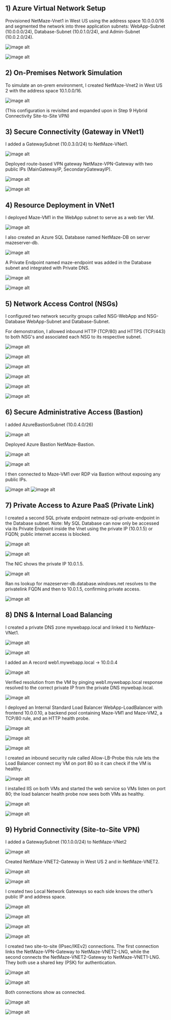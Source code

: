 ## 1) Azure Virtual Network Setup

Provisioned NetMaze-Vnet1 in West US using the address space 10.0.0.0/16 and segmented the network into three application subnets: WebApp-Subnet (10.0.0.0/24), Database-Subnet (10.0.1.0/24), and Admin-Subnet (10.0.2.0/24).

![image alt](https://github.com/davidyemo/Netmaze-Azure-Hybrid-Networking-Project/blob/main/images/project-image1.png?raw=true)

![image alt](https://github.com/davidyemo/Netmaze-Azure-Hybrid-Networking-Project/blob/main/images/project-image2.png?raw=true)



## 2) On-Premises Network Simulation

To simulate an on-prem environment, I created NetMaze-Vnet2 in West US 2 with the address space 10.1.0.0/16.

![image alt](https://github.com/davidyemo/Netmaze-Azure-Hybrid-Networking-Project/blob/main/images/project-image3.png?raw=true)

(This configuration is revisited and expanded upon in Step 9 Hybrid Connectivity Site-to-Site VPN)


## 3) Secure Connectivity (Gateway in VNet1)

I added a GatewaySubnet (10.0.3.0/24) to NetMaze-VNet1.

![image alt](https://github.com/davidyemo/Netmaze-Azure-Hybrid-Networking-Project/blob/main/images/project-image4.png?raw=true)

Deployed route-based VPN gateway NetMaze-VPN-Gateway with two public IPs (MainGatewayIP, SecondaryGatewayIP).

![image alt](https://github.com/davidyemo/Netmaze-Azure-Hybrid-Networking-Project/blob/main/images/project-image5.png?raw=true)

![image alt](https://github.com/davidyemo/Netmaze-Azure-Hybrid-Networking-Project/blob/main/images/project-image6.png?raw=true)



## 4) Resource Deployment in VNet1

I deployed Maze-VM1 in the WebApp subnet to serve as a web tier VM.

![image alt](https://github.com/davidyemo/Netmaze-Azure-Hybrid-Networking-Project/blob/main/images/project-image7.png?raw=true)

I also created an Azure SQL Database named NetMaze-DB on server mazeserver-db. 

![image alt](https://github.com/davidyemo/Netmaze-Azure-Hybrid-Networking-Project/blob/main/images/project-image8.png?raw=true)

A Private Endpoint named maze-endpoint was added in the Database subnet and integrated with Private DNS.

![image alt](https://github.com/davidyemo/Netmaze-Azure-Hybrid-Networking-Project/blob/main/images/project-image9.png?raw=true)

![image alt](https://github.com/davidyemo/Netmaze-Azure-Hybrid-Networking-Project/blob/main/images/project-image10.png?raw=true)


## 5) Network Access Control (NSGs)

I configured two network security groups called NSG-WebApp and NSG-Database WebApp-Subnet and Database-Subnet. 

For demonstration, I allowed inbound HTTP (TCP/80) and HTTPS (TCP/443) to both NSG's and associated each NSG to its respective subnet.

![image alt](https://github.com/davidyemo/Netmaze-Azure-Hybrid-Networking-Project/blob/main/images/project-image11.png?raw=true)

![image alt](https://github.com/davidyemo/Netmaze-Azure-Hybrid-Networking-Project/blob/main/images/project-image12.png?raw=true)

![image alt](https://github.com/davidyemo/Netmaze-Azure-Hybrid-Networking-Project/blob/main/images/project-image13.png?raw=true)

![image alt](https://github.com/davidyemo/Netmaze-Azure-Hybrid-Networking-Project/blob/main/images/project-image14.png?raw=true)
 
![image alt](https://github.com/davidyemo/Netmaze-Azure-Hybrid-Networking-Project/blob/main/images/project-image15.png?raw=true)

![image alt](https://github.com/davidyemo/Netmaze-Azure-Hybrid-Networking-Project/blob/main/images/project-image16.png?raw=true)



## 6) Secure Administrative Access (Bastion)

I added AzureBastionSubnet (10.0.4.0/26) 

![image alt](https://github.com/davidyemo/Netmaze-Azure-Hybrid-Networking-Project/blob/main/images/project-image17.png?raw=true)

Deployed Azure Bastion NetMaze-Bastion. 

![image alt](https://github.com/davidyemo/Netmaze-Azure-Hybrid-Networking-Project/blob/main/images/project-image18.png?raw=true)

![image alt](https://github.com/davidyemo/Netmaze-Azure-Hybrid-Networking-Project/blob/main/images/project-image19.png?raw=true)

I then connected to Maze-VM1 over RDP via Bastion without exposing any public IPs.

![image alt](https://github.com/davidyemo/Netmaze-Azure-Hybrid-Networking-Project/blob/main/images/project-image20.png?raw=true)
![image alt](https://github.com/davidyemo/Netmaze-Azure-Hybrid-Networking-Project/blob/main/images/project-image21.png?raw=true)



## 7) Private Access to Azure PaaS (Private Link)

I created a second SQL private endpoint netmaze-sql-private-endpoint in the Database subnet. Note: My SQL Database can now only be accessed via its Private Endpoint inside the Vnet using the private IP (10.0.1.5) or FQDN; public internet access is blocked. 

![image alt](https://github.com/davidyemo/Netmaze-Azure-Hybrid-Networking-Project/blob/main/images/project-image22.png?raw=true)

![image alt](https://github.com/davidyemo/Netmaze-Azure-Hybrid-Networking-Project/blob/main/images/project-image23.png?raw=true)

The NIC shows the private IP 10.0.1.5. 

![image alt](https://github.com/davidyemo/Netmaze-Azure-Hybrid-Networking-Project/blob/main/images/project-image24.png?raw=true)

Ran ns lookup for mazeserver-db.database.windows.net resolves to the privatelink FQDN and then to 10.0.1.5, confirming private access.

![image alt](https://github.com/davidyemo/Netmaze-Azure-Hybrid-Networking-Project/blob/main/images/project-image25.png?raw=true)


## 8) DNS & Internal Load Balancing

I created a private DNS zone mywebapp.local and linked it to NetMaze-VNet1. 

![image alt](https://github.com/davidyemo/Netmaze-Azure-Hybrid-Networking-Project/blob/main/images/project-image26.png?raw=true)

![image alt](https://github.com/davidyemo/Netmaze-Azure-Hybrid-Networking-Project/blob/main/images/project-image27.png?raw=true)

I added an A record web1.mywebapp.local → 10.0.0.4 

![image alt](https://github.com/davidyemo/Netmaze-Azure-Hybrid-Networking-Project/blob/main/images/project-image28.png?raw=true)

Verified resolution from the VM by pinging web1.mywebapp.local response resolved to the correct private IP from the private DNS mywebap.local.

![image alt](https://github.com/davidyemo/Netmaze-Azure-Hybrid-Networking-Project/blob/main/images/project-image29.png?raw=true)

I deployed an Internal Standard Load Balancer WebApp-LoadBalancer with frontend 10.0.0.10, a backend pool containing Maze-VM1 and Maze-VM2, a TCP/80 rule, and an HTTP health probe. 

![image alt](https://github.com/davidyemo/Netmaze-Azure-Hybrid-Networking-Project/blob/main/images/project-image30.png?raw=true)

![image alt](https://github.com/davidyemo/Netmaze-Azure-Hybrid-Networking-Project/blob/main/images/project-image31.png?raw=true)

![image alt](https://github.com/davidyemo/Netmaze-Azure-Hybrid-Networking-Project/blob/main/images/project-image32.png?raw=true)



I created an inbound security rule called Allow-LB-Probe this rule lets the Load Balancer connect my VM on port 80 so it can check if the VM is healthy.


![image alt](https://github.com/davidyemo/Netmaze-Azure-Hybrid-Networking-Project/blob/main/images/project-image33.png?raw=true)

I installed IIS on both VMs and started the web service so VMs listen on port 80; the load balancer health probe now sees both VMs as healthy.


![image alt](https://github.com/davidyemo/Netmaze-Azure-Hybrid-Networking-Project/blob/main/images/project-image34.png?raw=true)


![image alt](https://github.com/davidyemo/Netmaze-Azure-Hybrid-Networking-Project/blob/main/images/project-image35.png?raw=true)


## 9) Hybrid Connectivity (Site-to-Site VPN)

I added a GatewaySubnet (10.1.0.0/24) to NetMaze-VNet2


![image alt](https://github.com/davidyemo/Netmaze-Azure-Hybrid-Networking-Project/blob/main/images/project-image38.png?raw=true)

Created NetMaze-VNET2-Gateway in West US 2 and in NetMaze-VNET2.


![image alt](https://github.com/davidyemo/Netmaze-Azure-Hybrid-Networking-Project/blob/main/images/project-image39.png?raw=true)


![image alt](https://github.com/davidyemo/Netmaze-Azure-Hybrid-Networking-Project/blob/main/images/project-image40.png?raw=true)

I created two Local Network Gateways so each side knows the other’s public IP and address space. 

![image alt](https://github.com/davidyemo/Netmaze-Azure-Hybrid-Networking-Project/blob/main/images/project-image41.png?raw=true)

![image alt](https://github.com/davidyemo/Netmaze-Azure-Hybrid-Networking-Project/blob/main/images/project-image402.png?raw=true)

![image alt](https://github.com/davidyemo/Netmaze-Azure-Hybrid-Networking-Project/blob/main/images/project-image43.png?raw=true)

![image alt](https://github.com/davidyemo/Netmaze-Azure-Hybrid-Networking-Project/blob/main/images/project-image44.png?raw=true)

I created two site-to-site (IPsec/IKEv2) connections. The first connection links the NetMaze-VPN-Gateway to NetMaze-VNET2-LNG, while the second connects the NetMaze-VNET2-Gateway to NetMaze-VNET1-LNG. They both use a shared key (PSK) for authentication.

![image alt](https://github.com/davidyemo/Netmaze-Azure-Hybrid-Networking-Project/blob/main/images/project-image45.png?raw=true)

![image alt](https://github.com/davidyemo/Netmaze-Azure-Hybrid-Networking-Project/blob/main/images/project-image46.png?raw=true)

Both connections show as connected.

![image alt](https://github.com/davidyemo/Netmaze-Azure-Hybrid-Networking-Project/blob/main/images/project-image47.png?raw=true)

![image alt](https://github.com/davidyemo/Netmaze-Azure-Hybrid-Networking-Project/blob/main/images/project-image48.png?raw=true)




